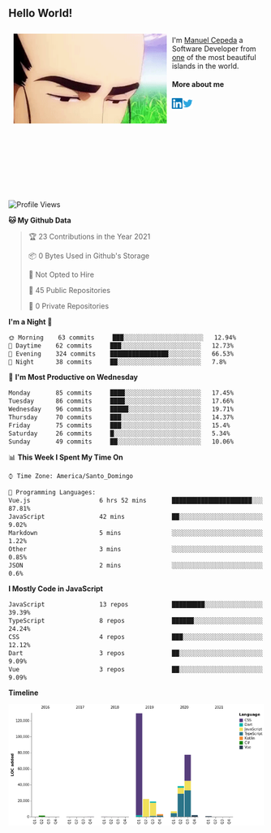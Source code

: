 <h2> Hello World!</h2>

<div style="display:inline-block">
  <img alt="Ah, I see you're a man of culture as well" align="left" width="60%" style="margin: 10px" src="https://raw.githubusercontent.com/mecm1993/mecm1993/master/assets/background.gif">

  I'm [Manuel Cepeda](https://manuelcepeda.dev) a Software Developer from [one](https://en.wikipedia.org/wiki/Dominican_Republic) of the most beautiful islands in the world.

  #### More about me

  <a href="https://www.linkedin.com/in/manuel-cepeda-0336a999/">
    <img align="left" alt="Manuel Cepeda | LinkedIn" width="21px" src="https://raw.githubusercontent.com/mecm1993/mecm1993/master/assets/linkedin.svg" />
  </a>
  <a href="https://twitter.com/mecm1993">
    <img align="left" alt="Manuel Cepeda | Twitter" width="21px" src="https://raw.githubusercontent.com/mecm1993/mecm1993/master/assets/twitter.svg" />
  </a>
  <br />
  <br />
  <br />
  <br />
  <br />
  <br />
  <br />
  <br />
  <br />
  <br />
  <br />
</div>

<!--START_SECTION:waka-->
![Profile Views](http://img.shields.io/badge/Profile%20Views-0-blue)

**🐱 My Github Data** 

> 🏆 23 Contributions in the Year 2021
 > 
> 📦 0 Bytes Used in Github's Storage 
 > 
> 🚫 Not Opted to Hire
 > 
> 📜 45 Public Repositories 
 > 
> 🔑 0 Private Repositories  
 > 
**I'm a Night 🦉** 

```text
🌞 Morning    63 commits     ███░░░░░░░░░░░░░░░░░░░░░░   12.94% 
🌆 Daytime    62 commits     ███░░░░░░░░░░░░░░░░░░░░░░   12.73% 
🌃 Evening    324 commits    ████████████████░░░░░░░░░   66.53% 
🌙 Night      38 commits     ██░░░░░░░░░░░░░░░░░░░░░░░   7.8%

```
📅 **I'm Most Productive on Wednesday** 

```text
Monday       85 commits     ████░░░░░░░░░░░░░░░░░░░░░   17.45% 
Tuesday      86 commits     ████░░░░░░░░░░░░░░░░░░░░░   17.66% 
Wednesday    96 commits     █████░░░░░░░░░░░░░░░░░░░░   19.71% 
Thursday     70 commits     ███░░░░░░░░░░░░░░░░░░░░░░   14.37% 
Friday       75 commits     ███░░░░░░░░░░░░░░░░░░░░░░   15.4% 
Saturday     26 commits     █░░░░░░░░░░░░░░░░░░░░░░░░   5.34% 
Sunday       49 commits     ██░░░░░░░░░░░░░░░░░░░░░░░   10.06%

```


📊 **This Week I Spent My Time On** 

```text
⌚︎ Time Zone: America/Santo_Domingo

💬 Programming Languages: 
Vue.js                   6 hrs 52 mins       ██████████████████████░░░   87.81% 
JavaScript               42 mins             ██░░░░░░░░░░░░░░░░░░░░░░░   9.02% 
Markdown                 5 mins              ░░░░░░░░░░░░░░░░░░░░░░░░░   1.22% 
Other                    3 mins              ░░░░░░░░░░░░░░░░░░░░░░░░░   0.85% 
JSON                     2 mins              ░░░░░░░░░░░░░░░░░░░░░░░░░   0.6%

```

**I Mostly Code in JavaScript** 

```text
JavaScript               13 repos            █████████░░░░░░░░░░░░░░░░   39.39% 
TypeScript               8 repos             ██████░░░░░░░░░░░░░░░░░░░   24.24% 
CSS                      4 repos             ███░░░░░░░░░░░░░░░░░░░░░░   12.12% 
Dart                     3 repos             ██░░░░░░░░░░░░░░░░░░░░░░░   9.09% 
Vue                      3 repos             ██░░░░░░░░░░░░░░░░░░░░░░░   9.09%

```


**Timeline**

![Chart not found](https://raw.githubusercontent.com/mecm1993/mecm1993/master/charts/bar_graph.png) 


<!--END_SECTION:waka-->